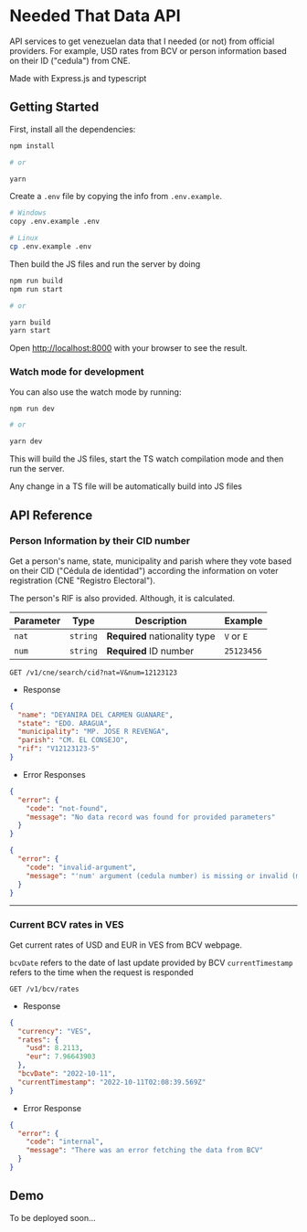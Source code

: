 
# Needed That Data API

API services to get venezuelan data that I needed (or not) from official providers. For example, USD rates from BCV or person information based on their ID ("cedula") from CNE.

Made with Express.js and typescript

## Getting Started

First, install all the dependencies:

```bash
npm install

# or

yarn
```

Create a `.env` file by copying the info from `.env.example`.

```bash
# Windows
copy .env.example .env

# Linux
cp .env.example .env
```

Then build the JS files and run the server by doing

```bash
npm run build
npm run start

# or

yarn build
yarn start
```

Open [http://localhost:8000](http://localhost:8000) with your browser to see the result.

### Watch mode for development
You can also use the watch mode by running:

```bash
npm run dev

# or

yarn dev
```

  

This will build the JS files, start the TS watch compilation mode and then run the server.

  

Any change in a TS file will be automatically build into JS files

 
 ## API Reference

<!-- api-start -->
### **Person Information by their CID number**

Get a person's name, state, municipality and parish where they vote based on their CID ("Cédula de identidad") according the information on voter registration (CNE "Registro Electoral").

The person's RIF is also provided. Although, it is calculated.

| Parameter | Type     | Description               | Example               |
| --------- | -------- | ------------------------- | ------------------------- |
| `nat`       | `string` | **Required** nationality type | `V` or `E`
| `num`       | `string` | **Required** ID number | `25123456`


```http
GET /v1/cne/search/cid?nat=V&num=12123123
```

- Response

```json
{
  "name": "DEYANIRA DEL CARMEN GUANARE",
  "state": "EDO. ARAGUA",
  "municipality": "MP. JOSE R REVENGA",
  "parish": "CM. EL CONSEJO",
  "rif": "V12123123-5"
}
```
- Error Responses

```json
{
  "error": {
    "code": "not-found",
    "message": "No data record was found for provided parameters"
  }
}
```

```json
{
  "error": {
    "code": "invalid-argument",
    "message": "'num' argument (cedula number) is missing or invalid (must be in numeric format '1234567')"
  }
}
```
---
### **Current BCV rates in VES**

Get current rates of USD and EUR in VES from BCV webpage.

`bcvDate` refers to the date of last update provided by BCV
`currentTimestamp` refers to the time when the request is responded

```http
GET /v1/bcv/rates
```

- Response

```json
{
  "currency": "VES",
  "rates": {
    "usd": 8.2113,
    "eur": 7.96643903
  },
  "bcvDate": "2022-10-11",
  "currentTimestamp": "2022-10-11T02:08:39.569Z"
}
```

- Error Response

```json
{
  "error": {
    "code": "internal",
    "message": "There was an error fetching the data from BCV"
  }
}
```


<!-- api-end -->
  

## Demo

To be deployed soon...